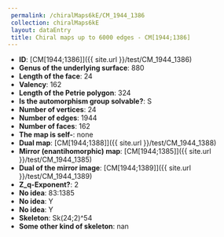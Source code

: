 ```yaml
--- 
 permalink: /chiralMaps6kE/CM_1944_1386 
 collection: chiralMaps6kE
 layout: dataEntry
 title: Chiral maps up to 6000 edges - CM[1944;1386]
---
```


- **ID**: [CM[1944;1386]]({{ site.url }}/test/CM_1944_1386)
- **Genus of the underlying surface**: 880
- **Length of the face**: 24
- **Valency**: 162
- **Length of the Petrie polygon**: 324
- **Is the automorphism group solvable?**: S
- **Number of vertices**: 24
- **Number of edges**: 1944
- **Number of faces**: 162
- **The map is self-**: none
- **Dual map**: [CM[1944;1388]]({{ site.url }}/test/CM_1944_1388)
- **Mirror (enantihomorphic) map**: [CM[1944;1385]]({{ site.url }}/test/CM_1944_1385)
- **Dual of the mirror image**: [CM[1944;1389]]({{ site.url }}/test/CM_1944_1389)
- **Z_q-Exponent?**: 2
- **No idea**:  83:1385
- **No idea**: Y
- **No idea**: Y
- **Skeleton**: Sk(24;2)^54
- **Some other kind of skeleton**: nan
